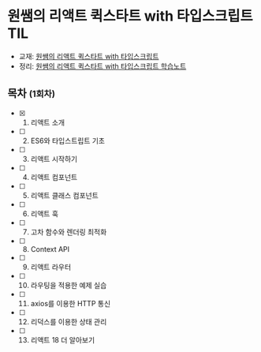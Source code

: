# 원쌤의 리액트 퀵스타트 with 타입스크립트 TIL
- 교재: [원쌤의 리액트 퀵스타트 with 타입스크립트](https://www.aladin.co.kr/shop/wproduct.aspx?ItemId=304079769)
- 정리: [원쌤의 리액트 퀵스타트 with 타입스크립트 학습노트](TBD)


## 목차 <small>(1회차)</small>
- [x] 1. 리액트 소개
- [ ] 2. ES6와 타입스트립트 기초
- [ ] 3. 리액트 시작하기
- [ ] 4. 리액트 컴포넌트
- [ ] 5. 리액트 클래스 컴포넌트
- [ ] 6. 리액트 훅
- [ ] 7. 고차 함수와 렌더링 최적화
- [ ] 8. Context API
- [ ] 9. 리액트 라우터
- [ ] 10. 라우팅을 적용한 예제 실습
- [ ] 11. axios를 이용한 HTTP 통신
- [ ] 12. 리덕스를 이용한 상태 관리
- [ ] 13. 리액트 18 더 알아보기
